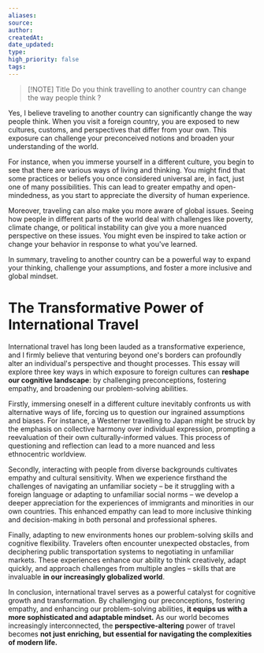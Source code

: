 ```yaml
---
aliases: 
source: 
author: 
createdAt: 
date_updated: 
type: 
high_priority: false
tags:
---
```


> [!NOTE] Title
> Do you think travelling to another country can change the way people think ?

Yes, I believe traveling to another country can significantly change the way people think. When you visit a foreign country, you are exposed to new cultures, customs, and perspectives that differ from your own. This exposure can challenge your preconceived notions and broaden your understanding of the world.

For instance, when you immerse yourself in a different culture, you begin to see that there are various ways of living and thinking. You might find that some practices or beliefs you once considered universal are, in fact, just one of many possibilities. This can lead to greater empathy and open-mindedness, as you start to appreciate the diversity of human experience.

Moreover, traveling can also make you more aware of global issues. Seeing how people in different parts of the world deal with challenges like poverty, climate change, or political instability can give you a more nuanced perspective on these issues. You might even be inspired to take action or change your behavior in response to what you've learned.

In summary, traveling to another country can be a powerful way to expand your thinking, challenge your assumptions, and foster a more inclusive and global mindset.

# The Transformative Power of International Travel

International travel has long been lauded as a transformative experience, and I firmly believe that venturing beyond one's borders can profoundly alter an individual's perspective and thought processes. This essay will explore three key ways in which exposure to foreign cultures can **reshape our cognitive landscape**: by challenging preconceptions, fostering empathy, and broadening our problem-solving abilities.

Firstly, immersing oneself in a different culture inevitably confronts us with alternative ways of life, forcing us to question our ingrained assumptions and biases. For instance, a Westerner travelling to Japan might be struck by the emphasis on collective harmony over individual expression, prompting a reevaluation of their own culturally-informed values. This process of questioning and reflection can lead to a more nuanced and less ethnocentric worldview.

Secondly, interacting with people from diverse backgrounds cultivates empathy and cultural sensitivity. When we experience firsthand the challenges of navigating an unfamiliar society – be it struggling with a foreign language or adapting to unfamiliar social norms – we develop a deeper appreciation for the experiences of immigrants and minorities in our own countries. This enhanced empathy can lead to more inclusive thinking and decision-making in both personal and professional spheres.

Finally, adapting to new environments hones our problem-solving skills and cognitive flexibility. Travelers often encounter unexpected obstacles, from deciphering public transportation systems to negotiating in unfamiliar markets. These experiences enhance our ability to think creatively, adapt quickly, and approach challenges from multiple angles – skills that are invaluable **in our increasingly globalized world**.

In conclusion, international travel serves as a powerful catalyst for cognitive growth and transformation. By challenging our preconceptions, fostering empathy, and enhancing our problem-solving abilities, **it equips us with a more sophisticated and adaptable mindset.** As our world becomes increasingly interconnected, the **perspective-altering** power of travel becomes **not just enriching, but essential for navigating the complexities of modern life.**
